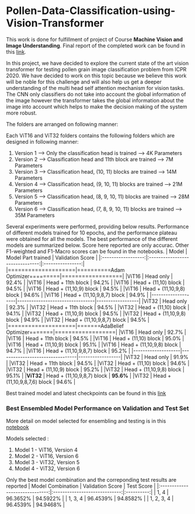 # Pollen-Data-Classification-using-Vision-Transformer

This work is done for fulfillment of project of Course __Machine Vision and Image Understanding__. Final report of the completed work can be found in this [link](Final_Report.pdf).

In this project, we have decided to explore the current state of the art vision transformer for testing pollen grain image classification problem from ICPR 2020. 
We have decided to work on this topic because we believe this work will be noble for this challenge and will also help us get a deeper understanding of the multi head self attention mechanism for vision tasks. 
The CNN only classifiers do not take into account the global information of the image however the transformer takes the global information about the image into account which helps to make the decision making of the system more robust.

The folders are arranged on following manner:

Each ViT16 and ViT32 folders contains the following folders which are designed in following manner:

1. Version 1 --> Only the classification head is trained --> 4K Parameters 
2. Version 2 --> Classification head and 11th block are trained --> 7M Parameters
3. Version 3 --> Classification head, (10, 11) blocks are trained --> 14M Parameters
4. Version 4 --> Classification head, (9, 10, 11) blocks are trained --> 21M Parameters
5. Version 5 --> Classification head, (8, 9, 10, 11) blocks are trained --> 28M Parameters
6. Version 6 --> Classification head, (7, 8, 9, 10, 11) blocks are trained --> 35M Parameters


Several experiments were performed, providing below results.
Performance of different models trained for 10 epochs, and the performance plateau were obtained for all the models. The best performance of the different models are summarized below. Score here reported are only accurac. Other F1-weighted and F1-Macro scores can be found in the notebooks.
|        Model       |      Model Part trained         | Validation Score |
|:------------------:|:-------------------------------:|:----------------:|
|====================|==========Adam Optimizer=========|==================|
|ViT16               |   Head only                     |     92.4%        |
|ViT16               |   Head + 11th block             |     94.2%        |
|ViT16               |   Head + (11,10)  block         |     94.5%        |
|ViT16               |   Head + (11,10,9)  block       |     94.5%        |
|ViT16               |   Head + (11,10,9,8)  block     |     94.6%        |
|ViT16               |   Head + (11,10,9,8,7)  block   |     94.9%        |
|--------------------|---------------------------------|------------------|
|ViT32               |   Head only                     |     92.3%        |
|ViT32               |   Head + 11th block             |     94.5%        |
|ViT32               |   Head + (11,10)  block         |     94.1%        |
|ViT32               |   Head + (11,10,9)  block       |     94.5%        |
|ViT32               |   Head + (11,10,9,8)  block     |     94.9%        |
|ViT32               |   Head + (11,10,9,8,7)  block   |     94.5%        |
|====================|=======AdaBelief Optimizer=======|==================|
|ViT16               |   Head only                     |     92.7%        |
|ViT16               |   Head + 11th block             |     94.5%        |
|ViT16               |   Head + (11,10)  block         |     95.0%        |
|ViT16               |   Head + (11,10,9)  block       |     95.1%        |
|ViT16               |   Head + (11,10,9,8)  block     |     94.7%        |
|ViT16               |   Head + (11,10,9,8,7)  block   |     95.2%        |
|--------------------|---------------------------------|------------------|
|ViT32               |   Head only                     |     91.9%        |
|ViT32               |   Head + 11th block             |     94.5%        |
|ViT32               |   Head + (11,10)  block         |     94.6%        |
|ViT32               |   Head + (11,10,9)  block       |     95.2%        |
|ViT32               |   Head + (11,10,9,8)  block     |     95.1%        |
|__ViT32__           |   Head + (11,10,9,8,7)  block   |   __95.6%__      |
|ViT32               |   Head + (11,10,9,8,7,6)  block |     94.6%        |

Best trained model and latest checkpoints can be found in this [link](https://kuacae-my.sharepoint.com/:f:/g/personal/100058927_ku_ac_ae/ElAIxKpwEE1FtXSUAY435A4B7EIXLa7ouQMnJ-uwcJ5uWw?e=6mKEjd)

### Best Ensembled Model Performance on Validation and Test Set

More detail on model selected for ensembling and testing is in this [notebook](notebooks/https://github.com/ghimireadarsh/Pollen-Data-Classification-using-Vision-Transformer/blob/master/Notebooks/3%20Final%20Model%20Validation%2C%20Ensembling%20and%20Testing.ipynb)

Models selected :
1. Model 1 - ViT16, Version 4
2. Model 2 - ViT16, Version 6
3. Model 3 - ViT32, Version 5
4. Model 4 - ViT32, Version 6

Only the best model combination and the correponding test results are reported
|        Model Combination       |      Validation Score         | Test Score |
|:------------------------------:|:-----------------------------:|:----------:|
|            1, 4                |        96.3652%               |  94.5922%  |
|            1, 3, 4             |        96.4539%               |  94.8582%  |
|            1, 2, 3, 4          |        96.4539%               |  94.9468%  |


